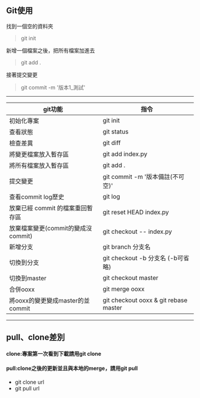 ## Git使用

找到一個空的資料夾
> git init

新增一個檔案之後，把所有檔案加進去
> git add .

接著提交變更
> git commit -m '版本1_測試'

---

git功能|指令
-|-
初始化專案|git init
查看狀態|git status
檢查差異|git diff 
將變更檔案放入暫存區|git add index.py
將所有檔案放入暫存區|git add .
提交變更|git commit -m '版本備註(不可空)'
查看commit log歷史|git log
放棄已經 commit 的檔案重回暫存區|git reset HEAD index.py
放棄檔案變更(commit的變成沒commit)|git checkout -- index.py
新增分支|git branch 分支名
切換到分支|git checkout -b 分支名 (-b可省略)
切換到master|git checkout master
合併ooxx|git merge ooxx
將ooxx的變更變成master的並commit|git checkout ooxx & git rebase master
 

---

## pull、clone差別
#### clone:專案第一次看到下載請用git clone

#### pull:clone之後的更新並且與本地的merge，請用git pull

- git clone url
- git pull url
